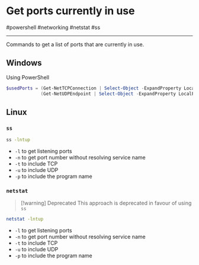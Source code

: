 # Get ports currently in use

#powershell #networking #netstat #ss

-----

Commands to get a list of ports that are currently in use.

## Windows 

Using PowerShell

```powershell  
$usedPorts = (Get-NetTCPConnection | Select-Object -ExpandProperty LocalPort) + 
             (Get-NetUDPEndpoint | Select-Object -ExpandProperty LocalPort)
```

## Linux

### `ss`

```bash
ss -lntup
```

- `-l` to get listening ports 
- `-n` to get port number without resolving service name
- `-t` to include TCP 
- `-u` to include UDP 
- `-p` to include the program name


### `netstat`

> [!warning] Deprecated
> This approach is deprecated in favour of using `ss` 

```bash 
netstat -lntup
```

- `-l` to get listening ports 
- `-n` to get port number without resolving service name
- `-t` to include TCP 
- `-u` to include UDP 
- `-p` to include the program name 



